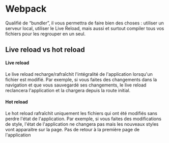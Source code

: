 

# Webpack

 Qualifié de “bundler”, il vous permettra de faire bien des choses : utiliser un serveur local, utiliser le Live Reload, mais aussi et surtout compiler tous vos fichiers pour les regrouper en un seul.


## Live reload vs hot reload

#### Live reload

Le live reload recharge/rafraîchit l'intégralité de l'application lorsqu'un fichier est modifié. Par exemple, si vous faites des changements dans la navigation et que vous sauvegardé ses changements, le live reload reclancera l'application et la chargera depuis la route initial.

#### Hot reload

Le hot reload rafraîchit uniquement les fichiers qui ont été modifiés sans perdre l'état de l'application. Par exemple, si vous faites des modifications de style, l'état de l'application ne changera pas mais les nouveaux styles vont apparaitre sur la page. Pas de retour à la première page de l'application
